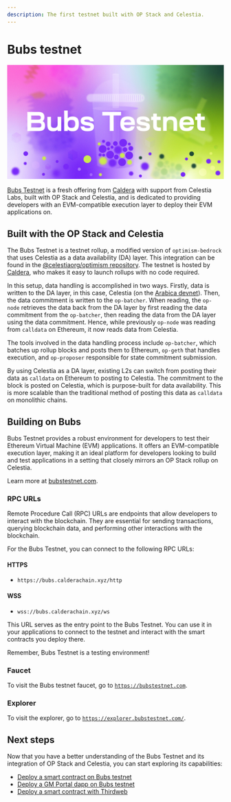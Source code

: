 ```yaml
---
description: The first testnet built with OP Stack and Celestia.
---
```


# Bubs testnet

![Bubs testnet](/img/Celestia_Bubs_Testnet.jpg)

[Bubs Testnet](https://bubstestnet.com) is a fresh offering from
[Caldera](https://caldera.xyz) with support from Celestia Labs,
built with OP Stack and Celestia, and is dedicated to providing developers with
an EVM-compatible execution layer to deploy their EVM applications on.

## Built with the OP Stack and Celestia

The Bubs Testnet is a testnet rollup, a modified version of
`optimism-bedrock` that uses Celestia as a data availability (DA)
layer. This integration can be found in the
[@celestiaorg/optimism repository](https://github.com/celestiaorg/optimism).
The testnet is hosted by [Caldera](https://caldera.xyz),
who makes it easy to launch rollups with no code required.

In this setup, data handling is accomplished in two ways. Firstly, data is
written to the DA layer, in this case, Celestia
(on the [Arabica devnet](../nodes/arabica-devnet.md)). Then, the data
commitment is written to the `op-batcher`. When reading, the `op-node`
retrieves the data back from the DA layer by first reading the data commitment
from the `op-batcher`, then reading the data from the DA layer using the data
commitment. Hence, while previously `op-node` was reading from `calldata` on
Ethereum, it now reads data from Celestia.

The tools involved in the data handling process include `op-batcher`,
which batches up rollup blocks and posts them to Ethereum, `op-geth`
that handles execution, and `op-proposer` responsible for state commitment
submission.

By using Celestia as a DA layer, existing L2s can switch from posting their
data as `calldata` on Ethereum to posting to Celestia. The commitment to the
block is posted on Celestia, which is purpose-built for data availability.
This is more scalable than the traditional method of posting this data as
`calldata` on monolithic chains.

## Building on Bubs

Bubs Testnet provides a robust environment for developers to test their
Ethereum Virtual Machine (EVM) applications. It offers an EVM-compatible
execution layer, making it an ideal platform for developers looking to
build and test applications in a setting that closely mirrors an OP Stack
rollup on Celestia.

Learn more at [bubstestnet.com](https://bubstestnet.com).

### RPC URLs

Remote Procedure Call (RPC) URLs are endpoints that allow developers to
interact with the blockchain. They are essential for sending transactions,
querying blockchain data, and performing other interactions with the
blockchain.

For the Bubs Testnet, you can connect to the following RPC URLs:

#### HTTPS

- `https://bubs.calderachain.xyz/http`

#### WSS

- `wss://bubs.calderachain.xyz/ws`

This URL serves as the entry point to the Bubs Testnet. You can use it
in your applications to connect to the testnet and interact with the smart
contracts you deploy there.

Remember, Bubs Testnet is a testing environment!

### Faucet

To visit the Bubs testnet faucet, go to
[`https://bubstestnet.com`](https://bubstestnet.com).

### Explorer

To visit the explorer, go to
[`https://explorer.bubstestnet.com/`](https://explorer.bubstestnet.com/).

## Next steps

Now that you have a better understanding of the Bubs Testnet and its
integration of OP Stack and Celestia, you can start exploring its
capabilities:

- [Deploy a smart contract on Bubs testnet](./deploy-on-bubs.md)
- [Deploy a GM Portal dapp on Bubs testnet](./gm-portal-bubs.md)
- [Deploy a smart contract with Thirdweb](https://thirdweb.com/bubs-testnet)
